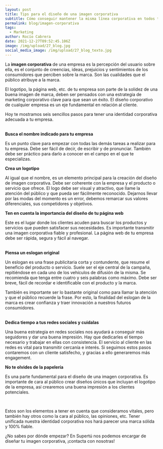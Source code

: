 ```yaml
---
layout: post
title: Tips para el diseño de una imagen corporativa
subtitle: Cómo conseguir mantener la misma línea corporativa en todos tus diseños
permalink: blog/imagen-corporativa
tags:
  - Marketing
author: Rocío Cabrera
date: 2021-12-27T09:52:45.106Z
image: /img/upload/27_blog.jpg
social_media_image: /img/upload/27_blog_texto.jpg
---
```

La **imagen corporativa** de una empresa es la percepción del usuario sobre ella, es el conjunto de creencias, ideas, prejuicios y sentimientos de los consumidores que perciben sobre la marca. Son las cualidades que el público atribuye a la marca.

El logotipo, la página web, etc. de tu empresa son parte de la solidez de una buena imagen de marca, deben ser pensados con una estrategia de marketing corporativo clave para que sean un éxito. El diseño corporativo de cualquier empresa es un eje fundamental en relación al cliente.

Hoy te mostramos seis sencillos pasos para tener una identidad corporativa adecuada a tu empresa.



**\
Busca el nombre indicado para tu empresa**

Es un punto clave para empezar con todas las demás tareas a realizar para tu empresa. Debe ser fácil de decir, de escribir y de pronunciar. También debe ser práctico para darlo a conocer en el campo en el que te especializas.



**Crea un logotipo**

Al igual que el nombre, es un elemento principal para la creación del diseño de imagen corporativa. Debe ser coherente con la empresa y el producto o servicio que ofrece. El logo debe ser visual y atractivo, que llame la atención del público y que pueda ser fácilmente reconocido. Dejarnos llevar por las modas del momento es un error, debemos remarcar sus valores diferenciales, sus competidores y objetivos.



**Ten en cuenta la importancia del diseño de tu página web** 

Este es el lugar donde los clientes acuden para buscar los productos y servicios que pueden satisfacer sus necesidades. Es importante transmitir una imagen corporativa fiable y profesional. La página web de tu empresa debe ser rápida, segura y fácil al navegar.

**\
Piensa un eslogan original**

Un eslogan es una frase publicitaria corta y contundente, que resume el beneficio del producto o servicio. Suele ser el eje central de la campaña, repitiéndose en cada uno de los vehículos de difusión de la misma. Se recomienda que tenga entre cuatro y seis palabras como máximo. Debe ser breve, fácil de recordar e identificable con el producto y la marca. 

También es importante ser lo bastante original como para llamar la atención y que el público recuerde la frase. Por esto, la finalidad del eslogan de la marca es crear confianza y traer innovación a nuestros futuros consumidores.

**\
Dedica tiempo a tus redes sociales y cuidalas**

Una buena estrategia en redes sociales nos ayudará a conseguir más seguidores y dar una buena impresión. Hay que dedicarles el tiempo necesario y trabajar en ellas con consistencia. El servicio al cliente en las redes es vital para transmitir cercanía e interés. Si seguimos estos pasos contaremos con un cliente satisfecho, y gracias a ello generaremos más engagement. 



**No te olvides de la papelería**

Es una parte fundamental para el diseño de una imagen corporativa. Es importante de cara al público crear diseños únicos que incluyan el logotipo de la empresa, así crearemos una buena impresión a los clientes potenciales.

 

Estos son los elementos a tener en cuenta que consideramos vitales, pero también hay otros como la cara al público, las opiniones, etc. Tener unificada nuestra identidad corporativa nos hará parecer una marca sólida y 100% fiable. 

¿No sabes por dónde empezar? En Supertú nos podemos encargar de diseñar tu imagen corporativa, ¡contacta con nosotras!